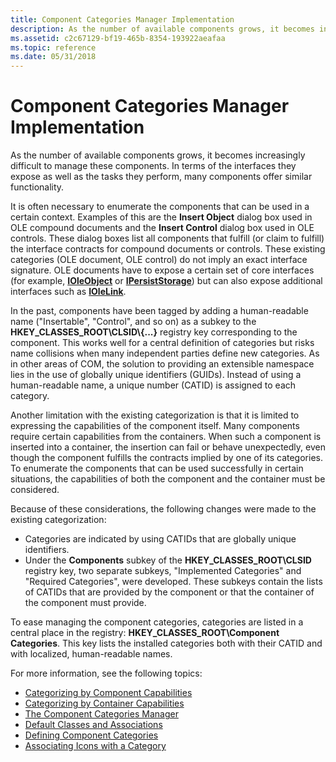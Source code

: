 ```yaml
---
title: Component Categories Manager Implementation
description: As the number of available components grows, it becomes increasingly difficult to manage these components. In terms of the interfaces they expose as well as the tasks they perform, many components offer similar functionality.
ms.assetid: c2c67129-bf19-465b-8354-193922aeafaa
ms.topic: reference
ms.date: 05/31/2018
---
```


# Component Categories Manager Implementation

As the number of available components grows, it becomes increasingly difficult to manage these components. In terms of the interfaces they expose as well as the tasks they perform, many components offer similar functionality.

It is often necessary to enumerate the components that can be used in a certain context. Examples of this are the **Insert Object** dialog box used in OLE compound documents and the **Insert Control** dialog box used in OLE controls. These dialog boxes list all components that fulfill (or claim to fulfill) the interface contracts for compound documents or controls. These existing categories (OLE document, OLE control) do not imply an exact interface signature. OLE documents have to expose a certain set of core interfaces (for example, [**IOleObject**](/windows/desktop/api/OleIdl/nn-oleidl-ioleobject) or [**IPersistStorage**](/windows/desktop/api/ObjIdl/nn-objidl-ipersiststorage)) but can also expose additional interfaces such as [**IOleLink**](/windows/desktop/api/OleIdl/nn-oleidl-iolelink).

In the past, components have been tagged by adding a human-readable name ("Insertable", "Control", and so on) as a subkey to the **HKEY\_CLASSES\_ROOT\\CLSID\\{...}** registry key corresponding to the component. This works well for a central definition of categories but risks name collisions when many independent parties define new categories. As in other areas of COM, the solution to providing an extensible namespace lies in the use of globally unique identifiers (GUIDs). Instead of using a human-readable name, a unique number (CATID) is assigned to each category.

Another limitation with the existing categorization is that it is limited to expressing the capabilities of the component itself. Many components require certain capabilities from the containers. When such a component is inserted into a container, the insertion can fail or behave unexpectedly, even though the component fulfills the contracts implied by one of its categories. To enumerate the components that can be used successfully in certain situations, the capabilities of both the component and the container must be considered.

Because of these considerations, the following changes were made to the existing categorization:

-   Categories are indicated by using CATIDs that are globally unique identifiers.
-   Under the **Components** subkey of the **HKEY\_CLASSES\_ROOT\\CLSID** registry key, two separate subkeys, "Implemented Categories" and "Required Categories", were developed. These subkeys contain the lists of CATIDs that are provided by the component or that the container of the component must provide.

To ease managing the component categories, categories are listed in a central place in the registry: **HKEY\_CLASSES\_ROOT\\Component Categories**. This key lists the installed categories both with their CATID and with localized, human-readable names.

For more information, see the following topics:

-   [Categorizing by Component Capabilities](categorizing-by-component-capabilities.md)
-   [Categorizing by Container Capabilities](categorizing-by-container-capabilities.md)
-   [The Component Categories Manager](the-component-categories-manager.md)
-   [Default Classes and Associations](default-classes-and-associations.md)
-   [Defining Component Categories](defining-component-categories.md)
-   [Associating Icons with a Category](associating-icons-with-a-category.md)

 

 




